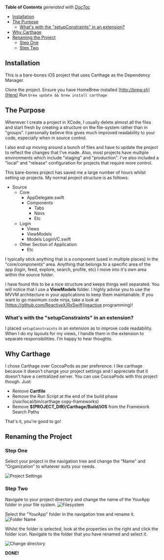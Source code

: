 <!-- START doctoc generated TOC please keep comment here to allow auto update -->
<!-- DON'T EDIT THIS SECTION, INSTEAD RE-RUN doctoc TO UPDATE -->
**Table of Contents**  *generated with [DocToc](https://github.com/thlorenz/doctoc)*

- [Installation](#installation)
- [The Purpose](#the-purpose)
  - [What's with the "setupConstraints" in an extension?](#whats-with-the-setupconstraints-in-an-extension)
- [Why Carthage](#why-carthage)
- [Renaming the Project](#renaming-the-project)
  - [Step One](#step-one)
  - [Step Two](#step-two)

<!-- END doctoc generated TOC please keep comment here to allow auto update -->

## Installation
This is a bare-bones iOS project that uses Carthage as the Dependency Manager.

Clone the project.
Ensure you have HomeBrew installed [http://brew.sh](Here)
Run ```brew update && brew install carthage```


## The Purpose
Whenever I create a project in XCode, I usually delete almost all the files and
start fresh by creating a structure on the file-system rather than in "groups".
I personally believe this gives much improved readability to your code, especially
when in source control.

I also end up moving around a bunch of files and have to update the project to
reflect the changes that I've made. Also, most projects have multiple environments
which include "staging" and "production". I've also included a "local" and "release"
configuration for projects that require more control.

This bare-bones project has saved me a large number of hours whilst setting up
projects. My normal project structure is as follows:

- Source
  - Core
    - AppDelegate.swift
    - Components
      - Tabs
      - Navs
      - Etc
  - Login
    - Views
    - ViewModels
    - Models
    LoginVC.swift
  - Other Section of Application
    - Etc

I typically stick anything that is a component (used in multiple places) in the
"core/components" area. Anything that belongs to a specific area of the app
(login, feed, explore, search, profile, etc) I move into it's own area within the
source folder.

I have found this to be a nice structure and keeps things well separated. You will
notice that I use a **ViewModels** folder. I highly advise you to use the MVVM
architecture in your applications to keep them maintainable. If you want to go
maximum code ninja, take a look at [https://github.com/ReactiveX/RxSwift](reactive programming)!


### What's with the "setupConstraints" in an extension?

I placed ```setupConstraints``` in an extension as to improve code readability.
When I do my layouts for my views, I handle them in the extension to separate
responsibilities. I'm happy to hear thoughts.


## Why Carthage
I chose Carthage over CocoaPods as per preference. I like carthage because it
doesn't change your project settings and I appreciate that it doesn't have a
centralized server. You can use CocoaPods with this project though. Just:

- Remove **Cartfile**
- Remove the Run Script at the end of the build phase (/usr/local/bin/carthage copy-frameworks)
- Remove **$(PROJECT_DIR)/Carthage/Build/iOS** from the Framework Search Paths

That's it, you're good to go!


## Renaming the Project

### Step One
Select your project in the navigation tree and change the "Name" and "Organization"
to whatever suits your needs.

![Project Settings](http://i.imgur.com/LrF2hyU.png)

### Step Two
Navigate to your project directory and change the name of the YourApp folder in
your file system.
![Filesystem](http://i.imgur.com/HUQ3LNI.png)

Select the "YourApp" folder in the navigation tree and rename it.
![Folder Name](http://i.imgur.com/wTuLTwZ.png)

Whilst the folder is selected, look at the properties on the right and click the
folder icon. Navigate to the folder that you have renamed and select it.

![Change directory](http://i.imgur.com/gqxRlm2.png)

**DONE!**
